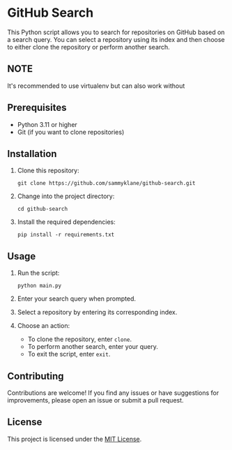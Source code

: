 # GitHub Search

This Python script allows you to search for repositories on GitHub based on a search query. You can select a repository using its index and then choose to either clone the repository or perform another search.

## NOTE
It's recommended to use virtualenv but can also work without

## Prerequisites

- Python 3.11 or higher
- Git (if you want to clone repositories)

## Installation

1. Clone this repository:

    ```shell
    git clone https://github.com/sammyklane/github-search.git
    ```

2. Change into the project directory:

    ```shell
    cd github-search
    ```

3. Install the required dependencies:

    ```shell
    pip install -r requirements.txt
    ```

## Usage

1. Run the script:

    ```shell
    python main.py
    ```

2. Enter your search query when prompted.

3. Select a repository by entering its corresponding index.

4. Choose an action:
    - To clone the repository, enter `clone`.
    - To perform another search, enter your query.
    - To exit the script, enter `exit`.

## Contributing

Contributions are welcome! If you find any issues or have suggestions for improvements, please open an issue or submit a pull request.

## License

This project is licensed under the [MIT License](LICENSE).